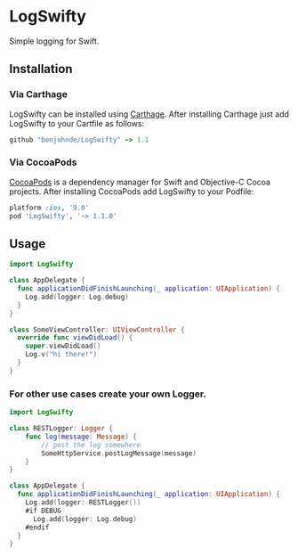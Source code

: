 # LogSwifty

Simple logging for Swift.

## Installation

### Via Carthage

LogSwifty can be installed using [Carthage](https://github.com/Carthage/Carthage). After installing Carthage just add LogSwifty to your Cartfile as follows:

```ruby
github "benjohnde/LogSwifty" ~> 1.1
```

### Via CocoaPods

[CocoaPods](http://cocoapods.org) is a dependency manager for Swift and Objective-C Cocoa projects. After installing CocoaPods add LogSwifty to your Podfile:

```ruby
platform :ios, '9.0'
pod 'LogSwifty', '~> 1.1.0'
```

## Usage

```swift
import LogSwifty

class AppDelegate {
  func applicationDidFinishLaunching(_ application: UIApplication) {
    Log.add(logger: Log.debug)
  }
}

class SomeViewController: UIViewController {
  override func viewDidLoad() {
    super.viewDidLoad()
    Log.v("hi there!")
  }
}
```

### For other use cases create your own Logger.

```swift
import LogSwifty

class RESTLogger: Logger {
    func log(message: Message) {
        // post the log somewhere
        SomeHttpService.postLogMessage(message)
    }
}

class AppDelegate {
  func applicationDidFinishLaunching(_ application: UIApplication) {
    Log.add(logger: RESTLogger())
    #if DEBUG
      Log.add(logger: Log.debug)
    #endif
  }
}
```
